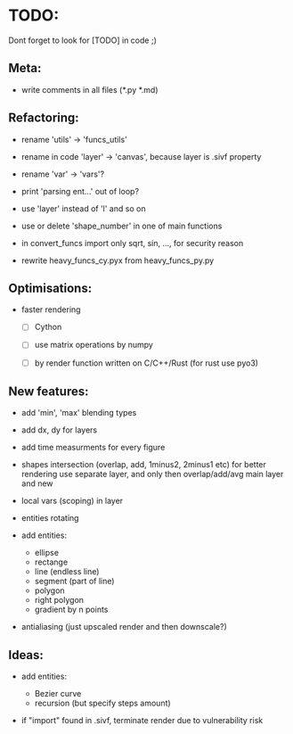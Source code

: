 # TODO:

Dont forget to look for [TODO] in code ;)



## Meta:

- write comments in all files (*.py *.md)



## Refactoring:

- rename 'utils' -> 'funcs_utils'

- rename in code 'layer' -> 'canvas', because layer is .sivf property

- rename 'var' -> 'vars'?

- print 'parsing ent...' out of loop?

- use 'layer' instead of 'l' and so on

- use or delete 'shape_number' in one of main functions

- in convert_funcs import only sqrt, sin, ..., for security reason

- rewrite heavy_funcs_cy.pyx from heavy_funcs_py.py



## Optimisations:

- faster rendering
  - [ ] Cython 
  - [ ] use matrix operations by numpy
  - [ ] by render function written on C/C++/Rust (for rust use pyo3)



## New features:

- add 'min', 'max' blending types

- add dx, dy for layers

- add time measurments for every figure

- shapes intersection (overlap, add, 1minus2, 2minus1 etc)
  for better rendering use separate layer, and only then overlap/add/avg main layer and new

- local vars (scoping) in layer

- entities rotating

- add entities:
  - ellipse
  - rectange
  - line (endless line)
  - segment (part of line)
  - polygon
  - right polygon
  - gradient by n points

- antialiasing (just upscaled render and then downscale?)



## Ideas:

- add entities:
  - Bezier curve
  - recursion (but specify steps amount)

- if "import" found in .sivf, terminate render due to vulnerability risk



